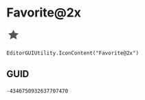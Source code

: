 # Favorite@2x
![](/img/Favorite@2x.png)

``` CSharp
EditorGUIUtility.IconContent("Favorite@2x")
```
## GUID
```
-4346750932637707470
```
